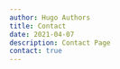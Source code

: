 ```yaml
---
author: Hugo Authors
title: Contact
date: 2021-04-07
description: Contact Page
contact: true
---
```

